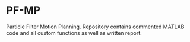 # PF-MP
Particle Filter Motion Planning. Repository contains commented MATLAB code and all custom functions as well as written report.
